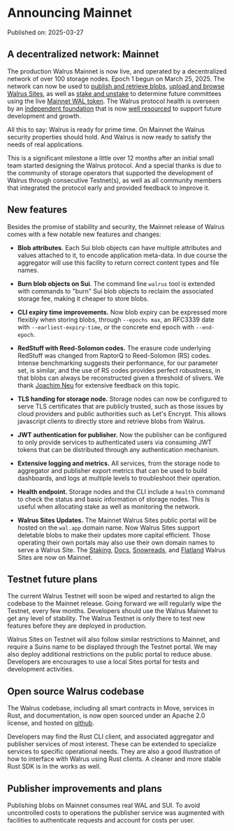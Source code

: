 # Announcing Mainnet

Published on: 2025-03-27

## A decentralized network: Mainnet

The production Walrus Mainnet is now live, and operated by
a decentralized network of over 100 storage nodes. Epoch 1 begun on March 25, 2025. The
network can now be used to
[publish and retrieve blobs](../usage/interacting.md),
[upload and browse Walrus Sites](https://wal.app), as
well as [stake and unstake]() to determine future committees using the live
[Mainnet WAL token](https://www.walrus.xyz/wal-token).
The Walrus protocol health is overseen by an
[independent foundation](https://www.walrus.xyz/) that is now
[well resourced](https://www.walrus.xyz/blog/walrus-foundation-fundraising) to support future
development and growth.

All this to say: Walrus is ready for prime time. On Mainnet the Walrus security properties
should hold. And Walrus is now ready to satisfy the needs of real applications.

This is a significant milestone a little over 12 months after an initial small team started
designing the Walrus protocol. And a special thanks is due to the community of storage operators
that supported the development of Walrus through consecutive Testnet(s), as well as all
community members that integrated the protocol early and provided feedback to improve it.

## New features

Besides the promise of stability and security, the Mainnet release of Walrus comes with a few
notable new features and changes:

- **Blob attributes.** Each Sui blob objects can have multiple attributes and values attached to it,
  to encode application meta-data. In due course the aggregator will use this facility to return
  correct content types and file names.

- **Burn blob objects on Sui**. The command line `walrus` tool is extended with commands to
  "burn" Sui blob objects to reclaim the associated storage fee, making it cheaper to store blobs.

- **CLI expiry time improvements.** Now blob expiry can be expressed more flexibly when storing
  blobs, through `--epochs max`, an RFC3339 date with `--earliest-expiry-time`, or the concrete end
  epoch with `--end-epoch`.

- **RedStuff with Reed-Solomon codes.** The erasure code underlying
  RedStuff was changed from RaptorQ to Reed-Solomon (RS) codes. Intense benchmarking suggests their
  performance, for our parameter set, is similar, and the use of RS codes provides perfect
  robustness, in that blobs can always be reconstructed given a threshold of slivers. We
  thank [Joachim Neu](https://www.jneu.net/) for extensive feedback on this topic.

- **TLS handing for storage node.** Storage nodes can now be configured to serve TLS certificates
  that are publicly trusted, such as those issues by cloud providers and public authorities such as
  Let's Encrypt. This allows javascript clients to directly store and retrieve blobs from Walrus.

- **JWT authentication for publisher.** Now the publisher can be configured to only provide
  services to authenticated users via consuming JWT tokens that can be distributed through any
  authentication mechanism.

- **Extensive logging and metrics.** All services, from the storage node to aggregator and publisher
  export metrics that can be used to build dashboards, and logs at multiple levels to troubleshoot
  their operation.

- **Health endpoint.** Storage nodes and the CLI include a `health` command to check the status and
  basic information of storage nodes. This is useful when allocating stake as well as monitoring
  the network.

- **Walrus Sites Updates.** The Mainnet Walrus Sites public portal will be hosted on the
  `wal.app` domain name. Now Walrus Sites support deletable blobs to make their updates more
  capital efficient. Those operating their own portals may also use their own domain names to serve
  a Walrus Site. The [Staking](), [Docs](), [Snowreads](), and [Flatland]() Walrus Sites are now on
  Mainnet.


## Testnet future plans

The current Walrus Testnet will soon be wiped and restarted to align the codebase to the Mainnet
release. Going forward we will regularly wipe the Testnet, every few months. Developers should use
the Walrus Mainnet to get any level of stability. The Walrus Testnet is only there to test new
features before they are deployed in production.

Walrus Sites on Testnet will also follow similar restrictions to Mainnet, and require a Suins name
to be displayed through the Testnet portal. We may also deploy additional restrictions on the
public portal to reduce abuse. Developers are encourages to use a local Sites portal for tests
and development activities.

## Open source Walrus codebase

The Walrus codebase, including all smart contracts in Move, services in Rust, and documentation, is
now open sourced under an Apache 2.0 license, and hosted on
[github](https://github.com/MystenLabs/walrus).

Developers may find the Rust CLI client, and associated aggregator and publisher services of most
interest. These can be extended to specialize services to specific operational needs. They are
also a good illustration of how to interface with Walrus using Rust clients. A cleaner and more
stable Rust SDK is in the works as well.

## Publisher improvements and plans

Publishing blobs on Mainnet consumes real WAL and SUI. To avoid uncontrolled costs to operations the
publisher service was augmented with facilities to authenticate requests and account for costs per
user.
